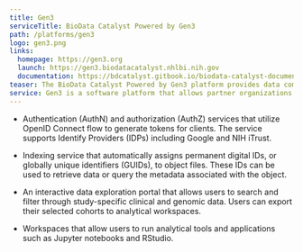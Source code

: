 ```yaml
---
title: Gen3
serviceTitle: BioData Catalyst Powered by Gen3
path: /platforms/gen3
logo: gen3.png
links:
  homepage: https://gen3.org
  launch: https://gen3.biodatacatalyst.nhlbi.nih.gov
  documentation: https://bdcatalyst.gitbook.io/biodata-catalyst-documentation/explore_data/gen3-discovering-data
teaser: The BioData Catalyst Powered by Gen3 platform provides data commons services through authentication/authorization, object file indexing, interactive data search and export, and analytical workspaces services. Partner organizations and approved researchers can search and access hosted genomic and phenotypic data, and export selected cohorts to analytical workspaces in a scalable, reproducible, and secure manner.
service: Gen3 is a software platform that allows partner organizations and grant approved researchers to search and access harmonized datasets. Users can search over project and study-specific genomic and phenotypic data and export selected cohorts to analytical workspaces in a scalable, reproducible, and secure manner.
---
```


- Authentication (AuthN) and authorization (AuthZ) services that utilize OpenID Connect flow to generate tokens for clients. The service supports Identify Providers (IDPs) including Google and NIH iTrust.

- Indexing service that automatically assigns permanent digital IDs, or globally unique identifiers (GUIDs), to object files. These IDs can be used to retrieve data or query the metadata associated with the object.

- An interactive data exploration portal that allows users to search and filter through study-specific clinical and genomic data. Users can export their selected cohorts to analytical workspaces.

- Workspaces that allow users to run analytical tools and applications such as Jupyter notebooks and RStudio.

